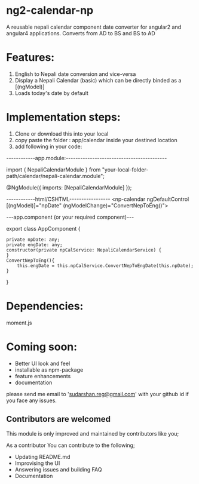 # ng2-calendar-np
A reusable nepali calendar component date converter for angular2 and angular4 applications.
Converts from AD to BS and BS to AD

# Features:
1. English to Nepali date conversion and vice-versa
2. Display a Nepali Calendar (basic) which can be directly binded as a [(ngModel)]
3. Loads today's date by default

# Implementation steps:
1. Clone or download this into your local
2. copy paste the folder : app/calendar inside your destined location
3. add following in your code:


------------app.module:------------------------------------------

import { NepaliCalendarModule } from "your-local-folder-path/calendar/nepali-calendar.module";

@NgModule({
 imports: [NepaliCalendarModule]
});

------------html/CSHTML-----------------
<np-calendar ngDefaultControl [(ngModel)]="npDate" 
(ngModelChange)="ConvertNepToEng()">


---app.component  (or your required component)---

export class AppComponent {

    private npDate: any;
    private engDate: any;
    constructor(private npCalService: NepaliCalendarService) {
    }
    ConvertNepToEng(){
        this.engDate = this.npCalService.ConvertNepToEngDate(this.npDate);
    }
  } 
  


# Dependencies:
moment.js

# Coming soon:
* Better UI look and feel
* installable as npm-package
* feature enhancements
* documentation

please send me email to 'sudarshan.reg@gmail.com' with your github id  if you face any issues. 

## Contributors are welcomed
This module is only improved and maintained by contributors like you;

As a contributor You can contribute to the following;
  * Updating README.md
  * Improvising the UI
  * Answering issues and building FAQ
  * Documentation
  
  

